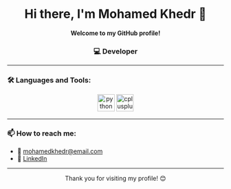 <h1 align="center">Hi there, I'm Mohamed Khedr 👋</h1>

<p align="center"><strong>Welcome to my GitHub profile!</strong></p>

<h3 align="center">💻 Developer</h3>

---

### 🛠️ Languages and Tools:

<p align="center">
  <img src="https://cdn.jsdelivr.net/gh/devicons/devicon/icons/python/python-original.svg" alt="python" width="40" height="40"/>
  <img src="https://cdn.jsdelivr.net/gh/devicons/devicon/icons/cplusplus/cplusplus-original.svg" alt="cplusplus" width="40" height="40"/>
</p>

---

### 📫 How to reach me:

- 📧 mohamedkhedr@email.com  
- 💼 [LinkedIn](https://linkedin.com/in/mohamedkhedr)

---

<p align="center">
  Thank you for visiting my profile! 😊
</p>
